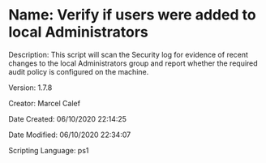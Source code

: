 ﻿# Name: Verify if users were added to local Administrators

Description: This script will scan the Security log for evidence of recent changes to the local Administrators group and report whether the required audit policy is configured on the machine.

Version: 1.7.8

Creator: Marcel Calef

Date Created: 06/10/2020 22:14:25

Date Modified: 06/10/2020 22:34:07

Scripting Language: ps1


